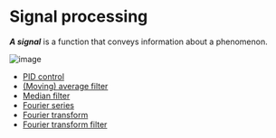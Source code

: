 # Signal processing
***A signal*** is a function that conveys information about a phenomenon.

![image](https://user-images.githubusercontent.com/67142421/153932517-87a3999a-9b9a-4fda-8a50-6a71dce211cc.png)

* [PID control](https://github.com/vacu9708/Signal-processing//tree/main/PID%20control)
* [(Moving) average filter](https://github.com/vacu9708/Signal-processing/tree/main/(Moving)%20average%20filter)
* [Median filter](https://github.com/vacu9708/Signal-processing/blob/main/Median%20filter)
* [Fourier series](https://github.com/vacu9708/Signal-processing/tree/main/Fourier%20series)
* [Fourier transform](https://github.com/vacu9708/Signal-processing/tree/main/Fourier%20transform)
* [Fourier transform filter](https://github.com/vacu9708/Signal-processing/tree/main/Fourier%20transform%20filter)
